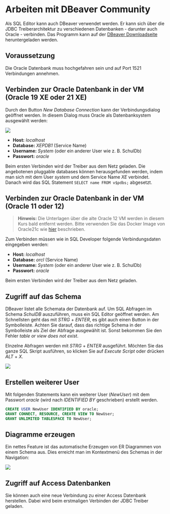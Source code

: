 # Arbeiten mit DBeaver Community

Als SQL Editor kann auch DBeaver verwendet werden. Er kann sich über die JDBC Treiberarchitektur
zu verschiedenen Datenbanken - darunter auch Oracle - verbinden. Das Programm kann auf der [DBeaver Downloadseite](https://dbeaver.io/download/)
heruntergeladen werden.

## Voraussetzung

Die Oracle Datenbank muss hochgefahren sein und auf Port 1521 Verbindungen annehmen.

## Verbinden zur Oracle Datenbank in der VM (Oracle 19 XE oder 21 XE)

Durch den Button *New Database Connection* kann der Verbindungsdialog geöffnet werden. In diesem Dialog
muss Oracle als Datenbanksystem ausgewählt werden:

![](dbeaver01.png)

- **Host:** *localhost*
- **Database:** *XEPDB1* (Service Name)
- **Username:** *System* (oder ein anderer User wie z. B. SchulDb)
- **Passwort:** *oracle*

Beim ersten Verbinden wird der Treiber aus dem Netz geladen. Die angebotenen pluggable databases
können herausgefunden werden, indem man sich mit dem User *system* und dem Service Name *XE*
verbindet. Danach wird das SQL Statement `SELECT name FROM v$pdbs;` abgesetzt.

## Verbinden zur Oracle Datenbank in der VM (Oracle 11 oder 12)

> **Hinweis:** Die Unterlagen über die alte Oracle 12 VM werden in diesem Kurs bald entfernt werden.
> Bitte verwenden Sie das Docker Image von Oracle21c wie [hier](../03_Docker/README.md)
> beschrieben.

Zum Verbinden müssen wie in SQL Developer folgende Verbindungsdaten eingegeben werden:

- **Host:** *localhost*
- **Database:** *orcl* (Service Name)
- **Username:** *System* (oder ein anderer User wie z. B. SchulDb)
- **Passwort:** *oracle*

Beim ersten Verbinden wird der Treiber aus dem Netz geladen.

## Zugriff auf das Schema

DBeaver listet alle Schemata der Datenbank auf. Um SQL Abfragen im Schema *SchulDB*
auszuführen, muss ein SQL Editor geöffnet werden. Am Schnellsten geht das mit *STRG* + *ENTER*, es gibt
auch einen Button in der Symbolleiste. Achten Sie darauf, dass das richtige Schema in der Symbolleiste
als Ziel der Abfrage ausgewählt ist. Sonst bekommen Sie den Fehler *table or view does not exist*.

EInzelne Abfragen werden mit *STRG* + *ENTER* ausgeführt. Möchten Sie das ganze SQL Skript ausführen, so
klicken Sie auf *Execute Script* oder drücken *ALT* + *X*.

![](dbeaver03.png)

## Erstellen weiterer User

Mit folgenden Statements kann ein weiterer User (*NewUser*) mit dem Passwort *oracle* (wird nach *IDENTIFIED BY*
geschrieben) erstellt werden.

```sql
CREATE USER NewUser IDENTIFIED BY oracle;
GRANT CONNECT, RESOURCE, CREATE VIEW TO NewUser;
GRANT UNLIMITED TABLESPACE TO NewUser;
```

## Diagramme erzeugen

Ein nettes Feature ist das automatische Erzeugen von ER Diagrammen von einem Schema aus. Dies erreicht
man im Kontextmenü des Schemas in der Navigation:

![](dbeaver04a.png)

## Zugriff auf Access Datenbanken

Sie können auch eine neue Verbindung zu einer Access Datenbank herstellen. Dabei wird beim erstmaligen
Verbinden der JDBC Treiber geladen.


